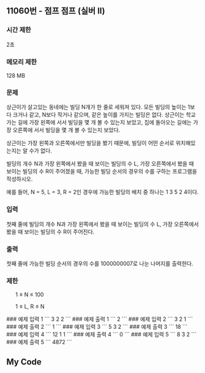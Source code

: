 ## 11060번 - 점프 점프 (실버 II)
### 시간 제한
2초
### 메모리 제한
128 MB

### 문제
상근이가 살고있는 동네에는 빌딩 N개가 한 줄로 세워져 있다. 
모든 빌딩의 높이는 1보다 크거나 같고, N보다 작거나 같으며, 
같은 높이를 가지는 빌딩은 없다. 상근이는 학교 가는 길에 가장 왼쪽에 서서 빌딩을 몇 개 볼 수 
있는지 보았고, 집에 돌아오는 길에는 가장 오른쪽에 서서 빌딩을 몇 개 볼 수 있는지 보았다.<br>

상근이는 가장 왼쪽과 오른쪽에서만 빌딩을 봤기 때문에, 빌딩이 어떤 순서로 위치해있는지는 알 수가 없다.<br>

빌딩의 개수 N과 가장 왼쪽에서 봤을 때 보이는 빌딩의 수 L, 가장 오른쪽에서 봤을 때 보이는 빌딩의 수 R이 
주어졌을 때, 가능한 빌딩 순서의 경우의 수를 구하는 프로그램을 작성하시오.<br>

예를 들어, N = 5, L = 3, R = 2인 경우에 가능한 빌딩의 배치 중 하나는 1 3 5 2 4이다.

### 입력
첫째 줄에 빌딩의 개수 N과 가장 왼쪽에서 봤을 때 보이는 빌딩의 수 L, 가장 오른쪽에서 봤을 때 보이는 빌딩의 수 R이 주어진다.

### 출력
첫째 줄에 가능한 빌딩 순서의 경우의 수를 1000000007로 나눈 나머지를 출력한다.

### 제한
<ol> 1 ≤ N ≤ 100 </ol>
<ol> 1 ≤ L, R ≤ N </ol>
### 예제 입력 1
```
3 2 2
```
### 예제 출력 1
```
2
```
### 예제 입력 2
```
3 2 1
```
### 예제 출력 2
```
1
```
### 예제 입력 3
```
5 3 2
```
### 예제 출력 3
```
18
```
### 예제 입력 4
```
12 1 1
```
### 예제 출력 4
```
0
```
### 예제 입력 5
```
8 3 2
```
### 예제 출력 5
```
4872
```

## My Code
```

```
